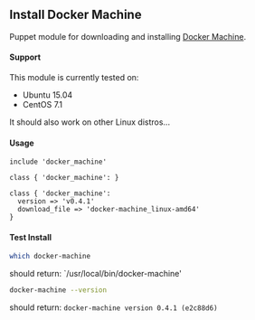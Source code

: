 ## Install Docker Machine

Puppet module for downloading and installing [Docker Machine](https://docs.docker.com/machine/install-machine/).

#### Support

This module is currently tested on:

* Ubuntu 15.04
* CentOS 7.1

It should also work on other Linux distros...

#### Usage
```puppet
include 'docker_machine'
```
```puppet
class { 'docker_machine': }
```
```puppet
class { 'docker_machine': 
  version => 'v0.4.1'
  download_file => 'docker-machine_linux-amd64'
}
```

#### Test Install
```sh
which docker-machine 
```
should return: `/usr/local/bin/docker-machine'

```sh
docker-machine --version
```
should return: `docker-machine version 0.4.1 (e2c88d6)`